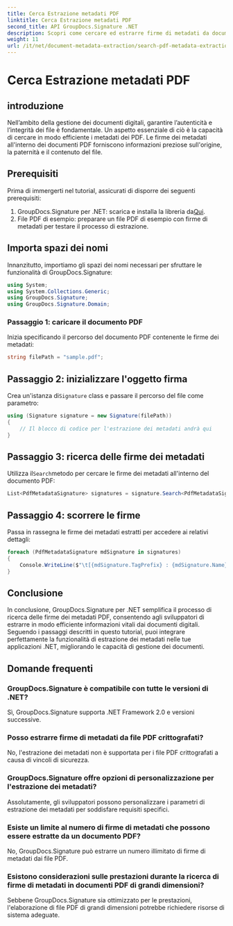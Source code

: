 ```yaml
---
title: Cerca Estrazione metadati PDF
linktitle: Cerca Estrazione metadati PDF
second_title: API GroupDocs.Signature .NET
description: Scopri come cercare ed estrarre firme di metadati da documenti PDF utilizzando GroupDocs.Signature per .NET. Potenzia le tue capacità di gestione dei documenti.
weight: 11
url: /it/net/document-metadata-extraction/search-pdf-metadata-extraction/
---
```


# Cerca Estrazione metadati PDF

## introduzione
Nell’ambito della gestione dei documenti digitali, garantire l’autenticità e l’integrità dei file è fondamentale. Un aspetto essenziale di ciò è la capacità di cercare in modo efficiente i metadati dei PDF. Le firme dei metadati all'interno dei documenti PDF forniscono informazioni preziose sull'origine, la paternità e il contenuto del file.
## Prerequisiti
Prima di immergerti nel tutorial, assicurati di disporre dei seguenti prerequisiti:
1.  GroupDocs.Signature per .NET: scarica e installa la libreria da[Qui](https://releases.groupdocs.com/signature/net/).
2. File PDF di esempio: preparare un file PDF di esempio con firme di metadati per testare il processo di estrazione.

## Importa spazi dei nomi
Innanzitutto, importiamo gli spazi dei nomi necessari per sfruttare le funzionalità di GroupDocs.Signature:
```csharp
using System;
using System.Collections.Generic;
using GroupDocs.Signature;
using GroupDocs.Signature.Domain;
```
### Passaggio 1: caricare il documento PDF
Inizia specificando il percorso del documento PDF contenente le firme dei metadati:
```csharp
string filePath = "sample.pdf";
```
## Passaggio 2: inizializzare l'oggetto firma
 Crea un'istanza di`Signature` class e passare il percorso del file come parametro:
```csharp
using (Signature signature = new Signature(filePath))
{
    // Il blocco di codice per l'estrazione dei metadati andrà qui
}
```
## Passaggio 3: ricerca delle firme dei metadati
 Utilizza il`Search`metodo per cercare le firme dei metadati all'interno del documento PDF:
```csharp
List<PdfMetadataSignature> signatures = signature.Search<PdfMetadataSignature>(SignatureType.Metadata);
```
## Passaggio 4: scorrere le firme
Passa in rassegna le firme dei metadati estratti per accedere ai relativi dettagli:
```csharp
foreach (PdfMetadataSignature mdSignature in signatures)
{
    Console.WriteLine($"\t[{mdSignature.TagPrefix} : {mdSignature.Name}] = {mdSignature.Value} ({mdSignature.Type})");
}
```

## Conclusione
In conclusione, GroupDocs.Signature per .NET semplifica il processo di ricerca delle firme dei metadati PDF, consentendo agli sviluppatori di estrarre in modo efficiente informazioni vitali dai documenti digitali. Seguendo i passaggi descritti in questo tutorial, puoi integrare perfettamente la funzionalità di estrazione dei metadati nelle tue applicazioni .NET, migliorando le capacità di gestione dei documenti.
## Domande frequenti
### GroupDocs.Signature è compatibile con tutte le versioni di .NET?
Sì, GroupDocs.Signature supporta .NET Framework 2.0 e versioni successive.
### Posso estrarre firme di metadati da file PDF crittografati?
No, l'estrazione dei metadati non è supportata per i file PDF crittografati a causa di vincoli di sicurezza.
### GroupDocs.Signature offre opzioni di personalizzazione per l'estrazione dei metadati?
Assolutamente, gli sviluppatori possono personalizzare i parametri di estrazione dei metadati per soddisfare requisiti specifici.
### Esiste un limite al numero di firme di metadati che possono essere estratte da un documento PDF?
No, GroupDocs.Signature può estrarre un numero illimitato di firme di metadati dai file PDF.
### Esistono considerazioni sulle prestazioni durante la ricerca di firme di metadati in documenti PDF di grandi dimensioni?
Sebbene GroupDocs.Signature sia ottimizzato per le prestazioni, l'elaborazione di file PDF di grandi dimensioni potrebbe richiedere risorse di sistema adeguate.